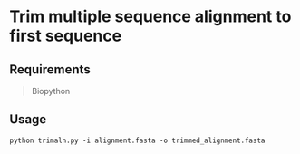 # Trim multiple sequence alignment to first sequence

## Requirements

> Biopython

## Usage

`python trimaln.py -i alignment.fasta -o trimmed_alignment.fasta`